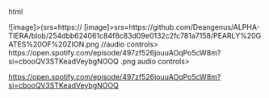 html
<!DOCTYPE html>
 <head>
  <body>![image]>(srs=https:// [image]>srs=https://github.com/Deangenus/ALPHA-TIERA/blob/254dbb624061c84f8c83d09e0132c2fc781a7158/PEARLY%20GATES%20OF%20ZION.png //audio controls>
https://open.spotify.com/episode/497zf526jouuAOqPo5cW8m?si=cbooQV3STKeadVeybgNOOQ
  .png
 audio controls>
  <source src="horse.ogg" type="audio/ogg">
  <source src="horse.mp3" type="audio/mpeg">

</audio>https://open.spotify.com/episode/497zf526jouuAOqPo5cW8m?si=cbooQV3STKeadVeybgNOOQ















  

```


